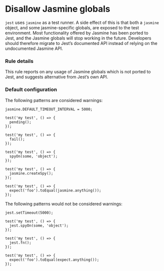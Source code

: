 Disallow Jasmine globals
========================

`jest` uses `jasmine` as a test runner. A side effect of this is that both a `jasmine` object, and some jasmine-specific globals, are exposed to the test environment. Most functionality offered by Jasmine has been ported to Jest, and the Jasmine globals will stop working in the future. Developers should therefore migrate to Jest’s documented API instead of relying on the undocumented Jasmine API.

### Rule details

This rule reports on any usage of Jasmine globals which is not ported to Jest, and suggests alternative from Jest’s own API.

### Default configuration

The following patterns are considered warnings:

    jasmine.DEFAULT_TIMEOUT_INTERVAL = 5000;

    test('my test', () => {
      pending();
    });

    test('my test', () => {
      fail();
    });

    test('my test', () => {
      spyOn(some, 'object');
    });

    test('my test', () => {
      jasmine.createSpy();
    });

    test('my test', () => {
      expect('foo').toEqual(jasmine.anything());
    });

The following patterns would not be considered warnings:

    jest.setTimeout(5000);

    test('my test', () => {
      jest.spyOn(some, 'object');
    });

    test('my test', () => {
      jest.fn();
    });

    test('my test', () => {
      expect('foo').toEqual(expect.anything());
    });
